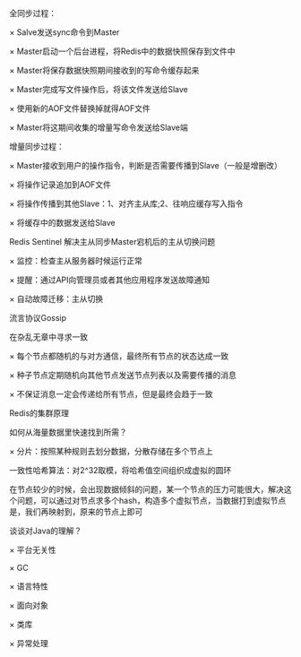 全同步过程：

× Salve发送sync命令到Master

× Master启动一个后台进程，将Redis中的数据快照保存到文件中

× Master将保存数据快照期间接收到的写命令缓存起来

× Master完成写文件操作后，将该文件发送给Slave

× 使用新的AOF文件替换掉就得AOF文件

× Master将这期间收集的增量写命令发送给Slave端



增量同步过程：

× Master接收到用户的操作指令，判断是否需要传播到Slave（一般是增删改）

× 将操作记录追加到AOF文件

× 将操作传播到其他Slave：1、对齐主从库;2、往响应缓存写入指令

× 将缓存中的数据发送给Slave



Redis Sentinel
解决主从同步Master宕机后的主从切换问题

× 监控：检查主从服务器时候运行正常

× 提醒：通过API向管理员或者其他应用程序发送故障通知

× 自动故障迁移：主从切换 



流言协议Gossip

在杂乱无章中寻求一致

× 每个节点都随机的与对方通信，最终所有节点的状态达成一致

× 种子节点定期随机向其他节点发送节点列表以及需要传播的消息

× 不保证消息一定会传递给所有节点，但是最终会趋于一致




Redis的集群原理

如何从海量数据里快速找到所需？

× 分片：按照某种规则去划分数据，分散存储在多个节点上



一致性哈希算法：对2^32取模，将哈希值空间组织成虚拟的圆环



​	在节点较少的时候，会出现数据倾斜的问题，某一个节点的压力可能很大，解决这个问题，可以通过对节点求多个hash，构造多个虚拟节点，当数据打到虚拟节点是，我们再映射到，原来的节点上即可







谈谈对Java的理解？

× 平台无关性

× GC

× 语言特性

× 面向对象

× 类库

× 异常处理